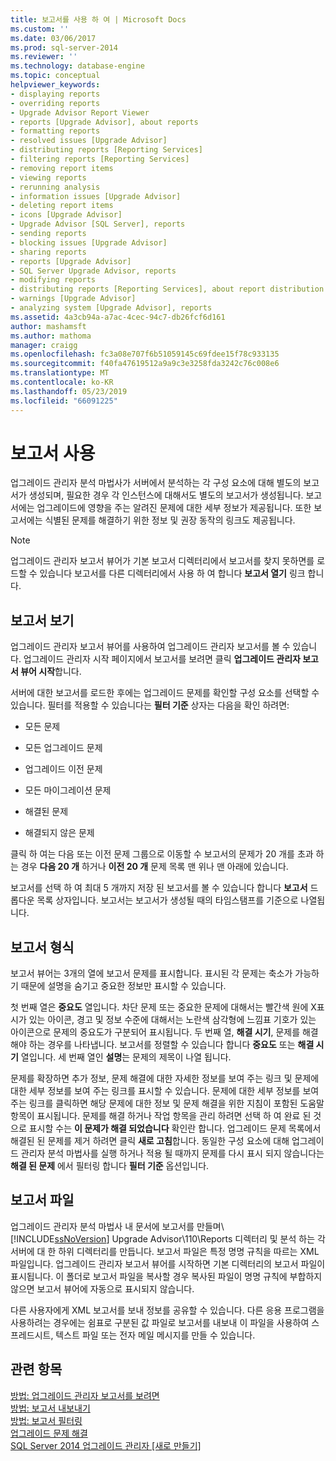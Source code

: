 ```yaml
---
title: 보고서를 사용 하 여 | Microsoft Docs
ms.custom: ''
ms.date: 03/06/2017
ms.prod: sql-server-2014
ms.reviewer: ''
ms.technology: database-engine
ms.topic: conceptual
helpviewer_keywords:
- displaying reports
- overriding reports
- Upgrade Advisor Report Viewer
- reports [Upgrade Advisor], about reports
- formatting reports
- resolved issues [Upgrade Advisor]
- distributing reports [Reporting Services]
- filtering reports [Reporting Services]
- removing report items
- viewing reports
- rerunning analysis
- information issues [Upgrade Advisor]
- deleting report items
- icons [Upgrade Advisor]
- Upgrade Advisor [SQL Server], reports
- sending reports
- blocking issues [Upgrade Advisor]
- sharing reports
- reports [Upgrade Advisor]
- SQL Server Upgrade Advisor, reports
- modifying reports
- distributing reports [Reporting Services], about report distribution
- warnings [Upgrade Advisor]
- analyzing system [Upgrade Advisor], reports
ms.assetid: 4a3cb94a-a7ac-4cec-94c7-db26fcf6d161
author: mashamsft
ms.author: mathoma
manager: craigg
ms.openlocfilehash: fc3a08e707f6b51059145c69fdee15f78c933135
ms.sourcegitcommit: f40fa47619512a9a9c3e3258fda3242c76c008e6
ms.translationtype: MT
ms.contentlocale: ko-KR
ms.lasthandoff: 05/23/2019
ms.locfileid: "66091225"
---
```

# <a name="using-reports"></a>보고서 사용
  업그레이드 관리자 분석 마법사가 서버에서 분석하는 각 구성 요소에 대해 별도의 보고서가 생성되며, 필요한 경우 각 인스턴스에 대해서도 별도의 보고서가 생성됩니다. 보고서에는 업그레이드에 영향을 주는 알려진 문제에 대한 세부 정보가 제공됩니다. 또한 보고서에는 식별된 문제를 해결하기 위한 정보 및 권장 동작의 링크도 제공됩니다.  
  
> [!NOTE]  
>  업그레이드 관리자 보고서 뷰어가 기본 보고서 디렉터리에서 보고서를 찾지 못하면를 로드할 수 있습니다 보고서를 다른 디렉터리에서 사용 하 여 합니다 **보고서 열기** 링크 합니다.  
  
## <a name="viewing-reports"></a>보고서 보기  
 업그레이드 관리자 보고서 뷰어를 사용하여 업그레이드 관리자 보고서를 볼 수 있습니다. 업그레이드 관리자 시작 페이지에서 보고서를 보려면 클릭 **업그레이드 관리자 보고서 뷰어 시작**합니다.  
  
 서버에 대한 보고서를 로드한 후에는 업그레이드 문제를 확인할 구성 요소를 선택할 수 있습니다. 필터를 적용할 수 있습니다는 **필터 기준** 상자는 다음을 확인 하려면:  
  
-   모든 문제  
  
-   모든 업그레이드 문제  
  
-   업그레이드 이전 문제  
  
-   모든 마이그레이션 문제  
  
-   해결된 문제  
  
-   해결되지 않은 문제  
  
 클릭 하 여는 다음 또는 이전 문제 그룹으로 이동할 수 보고서의 문제가 20 개를 초과 하는 경우 **다음 20 개** 하거나 **이전 20 개** 문제 목록 맨 위나 맨 아래에 있습니다.  
  
 보고서를 선택 하 여 최대 5 개까지 저장 된 보고서를 볼 수 있습니다 합니다 **보고서** 드롭다운 목록 상자입니다. 보고서는 보고서가 생성될 때의 타임스탬프를 기준으로 나열됩니다.  
  
## <a name="report-format"></a>보고서 형식  
 보고서 뷰어는 3개의 열에 보고서 문제를 표시합니다. 표시된 각 문제는 축소가 가능하기 때문에 설명을 숨기고 중요한 정보만 표시할 수 있습니다.  
  
 첫 번째 열은 **중요도** 열입니다. 차단 문제 또는 중요한 문제에 대해서는 빨간색 원에 X표시가 있는 아이콘, 경고 및 정보 수준에 대해서는 노란색 삼각형에 느낌표 기호가 있는 아이콘으로 문제의 중요도가 구분되어 표시됩니다. 두 번째 열, **해결 시기**, 문제를 해결 해야 하는 경우를 나타냅니다. 보고서를 정렬할 수 있습니다 합니다 **중요도** 또는 **해결 시기** 열입니다. 세 번째 열인 **설명**는 문제의 제목이 나열 됩니다.  
  
 문제를 확장하면 추가 정보, 문제 해결에 대한 자세한 정보를 보여 주는 링크 및 문제에 대한 세부 정보를 보여 주는 링크를 표시할 수 있습니다. 문제에 대한 세부 정보를 보여 주는 링크를 클릭하면 해당 문제에 대한 정보 및 문제 해결을 위한 지침이 포함된 도움말 항목이 표시됩니다. 문제를 해결 하거나 작업 항목을 관리 하려면 선택 하 여 완료 된 것으로 표시할 수는 **이 문제가 해결 되었습니다** 확인란 합니다. 업그레이드 문제 목록에서 해결된 된 문제를 제거 하려면 클릭 **새로 고침**합니다. 동일한 구성 요소에 대해 업그레이드 관리자 분석 마법사를 실행 하거나 적용 될 때까지 문제를 다시 표시 되지 않습니다는 **해결 된 문제** 에서 필터링 합니다 **필터 기준** 옵션입니다.  
  
## <a name="report-files"></a>보고서 파일  
 업그레이드 관리자 분석 마법사 내 문서에 보고서를 만들며\\ [!INCLUDE[ssNoVersion](../../includes/ssnoversion-md.md)] Upgrade Advisor\110\Reports 디렉터리 및 분석 하는 각 서버에 대 한 하위 디렉터리를 만듭니다. 보고서 파일은 특정 명명 규칙을 따르는 XML 파일입니다. 업그레이드 관리자 보고서 뷰어를 시작하면 기본 디렉터리의 보고서 파일이 표시됩니다. 이 폴더로 보고서 파일을 복사할 경우 복사된 파일이 명명 규칙에 부합하지 않으면 보고서 뷰어에 자동으로 표시되지 않습니다.  
  
 다른 사용자에게 XML 보고서를 보내 정보를 공유할 수 있습니다. 다른 응용 프로그램을 사용하려는 경우에는 쉼표로 구분된 값 파일로 보고서를 내보내 이 파일을 사용하여 스프레드시트, 텍스트 파일 또는 전자 메일 메시지를 만들 수 있습니다.  
  
## <a name="see-also"></a>관련 항목  
 [방법: 업그레이드 관리자 보고서를 보려면](../../../2014/sql-server/install/how-to-view-an-upgrade-advisor-report.md)   
 [방법: 보고서 내보내기](../../../2014/sql-server/install/how-to-export-reports.md)   
 [방법: 보고서 필터링](../../../2014/sql-server/install/how-to-filter-reports.md)   
 [업그레이드 문제 해결](../../../2014/sql-server/install/resolving-upgrade-issues.md)   
 [SQL Server 2014 업그레이드 관리자 &#91;새로 만들기&#93;](sql-server-2014-upgrade-advisor.md)  
  
  
